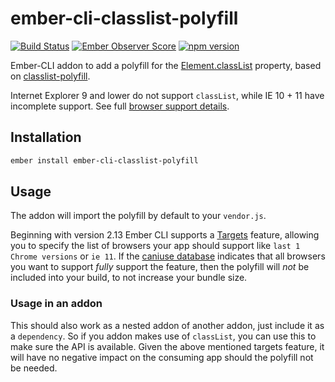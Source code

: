 # ember-cli-classlist-polyfill

[![Build Status](https://travis-ci.org/kaliber5/ember-cli-classlist-polyfill.svg?branch=master)](https://travis-ci.org/kaliber5/ember-cli-classlist-polyfill)
[![Ember Observer Score](https://emberobserver.com/badges/ember-cli-classlist-polyfill.svg)](https://emberobserver.com/addons/ember-cli-classlist-polyfill)
[![npm version](https://badge.fury.io/js/ember-cli-classlist-polyfill.svg)](https://badge.fury.io/js/ember-cli-classlist-polyfill)

Ember-CLI addon to add a polyfill for the [Element.classList](https://developer.mozilla.org/en/docs/Web/API/Element/classList)
property, based on [classlist-polyfill](https://github.com/yola/classlist-polyfill).

Internet Explorer 9 and lower do not support `classList`, while IE 10 + 11 have incomplete support. 
See full [browser support details](http://caniuse.com/#feat=classlist).

## Installation

```bash
ember install ember-cli-classlist-polyfill
```

## Usage

The addon will import the polyfill by default to your `vendor.js`. 

Beginning with version 2.13 Ember CLI supports a [Targets](http://rwjblue.com/2017/04/21/ember-cli-targets/) feature, 
allowing you to specify the list of browsers your app should support like `last 1 Chrome versions` or `ie 11`.
If the [caniuse database](http://caniuse.com/#feat=classlist) indicates that all browsers you want to support *fully* support the feature, then the 
polyfill will *not* be included into your build, to not increase your bundle size.

### Usage in an addon

This should also work as a nested addon of another addon, just include it as a `dependency`. So if you addon
makes use of `classList`, you can use this to make sure the API is available. Given the above mentioned targets feature,
it will have no negative impact on the consuming app should the polyfill not be needed.
